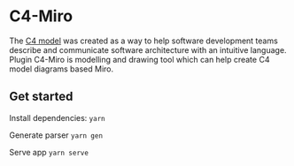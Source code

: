 # C4-Miro

The [C4 model](https://c4model.com/#coreDiagrams) was created as a way to help software development teams describe and communicate software architecture with an intuitive language. Plugin C4-Miro is modelling and drawing tool which can help create C4 model diagrams based Miro.

## Get started
Install dependencies: `yarn`

Generate parser `yarn gen`

Serve app `yarn serve`
